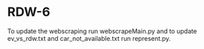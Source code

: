 # RDW-6

To update the webscraping run webscrapeMain.py and to update ev_vs_rdw.txt and car_not_available.txt run represent.py.